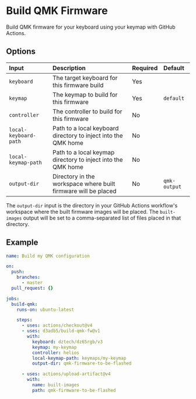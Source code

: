 # Build QMK Firmware

Build QMK firmware for your keyboard using your keymap with GitHub Actions.

## Options

| Input                 | Description                                                    | Required | Default      |
|:----------------------|:---------------------------------------------------------------|:---------|:-------------|
| `keyboard`            | The target keyboard for this firmware build                    | Yes      |              |
| `keymap`              | The keymap to build for this firmware                          | Yes      | `default`    |
| `controller`          | The controller to build for this firmware                      | No       |              |
| `local-keyboard-path` | Path to a local keyboard directory to inject into the QMK home | No       | ` `          |
| `local-keymap-path`   | Path to a local keymap directory to inject into the QMK home   | No       | ` `          |
| `output-dir`          | Directory in the workspace where built firmware will be placed | No       | `qmk-output` |

The `output-dir` input is the directory in your GitHub Actions workflow's
workspace where the built firmware images will be placed. The `built-images`
output will be set to a comma-separated list of files placed in that directory.

## Example

```yaml
name: Build my QMK configuration

on:
  push:
    branches:
      - master
  pull_request: {}

jobs:
  build-qmk:
    runs-on: ubuntu-latest

    steps:
      - uses: actions/checkout@v4
      - uses: d3adb5/build-qmk-fw@v1
        with:
          keyboard: dztech/dz65rgb/v3
          keymap: my-keymap
          controller: helios
          local-keymap-path: keymaps/my-keymap
          output-dir: qmk-firmware-to-be-flashed

      - uses: actions/upload-artifact@v4
        with:
          name: built-images
          path: qmk-firmware-to-be-flashed
```
